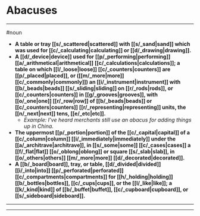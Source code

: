 # Abacuses
---
#noun
- **A table or tray [[s/_scattered|scattered]] with [[s/_sand|sand]] which was used for [[c/_calculating|calculating]] or [[d/_drawing|drawing]].**
- **A [[d/_device|device]] used for [[p/_performing|performing]] [[a/_arithmetical|arithmetical]] [[c/_calculations|calculations]]; a table on which [[l/_loose|loose]] [[c/_counters|counters]] are [[p/_placed|placed]], or ([[m/_more|more]] [[c/_commonly|commonly]]) an [[i/_instrument|instrument]] with [[b/_beads|beads]] [[s/_sliding|sliding]] on [[r/_rods|rods]], or [[c/_counters|counters]] in [[g/_grooves|grooves]], with [[o/_one|one]] [[r/_row|row]] of [[b/_beads|beads]] or [[c/_counters|counters]] [[r/_representing|representing]] units, the [[n/_next|next]] tens, [[e/_etc|etc]].**
	- _Example: I’ve heard merchants still use an abacus for adding things up in China._
- **The uppermost [[p/_portion|portion]] of the [[c/_capital|capital]] of a [[c/_column|column]] [[i/_immediately|immediately]] under the [[a/_architrave|architrave]], in [[s/_some|some]] [[c/_cases|cases]] a [[f/_flat|flat]] [[o/_oblong|oblong]] or square [[s/_slab|slab]], in [[o/_others|others]] [[m/_more|more]] [[d/_decorated|decorated]].**
- **A [[b/_board|board]], tray, or table, [[d/_divided|divided]] [[i/_into|into]] [[p/_perforated|perforated]] [[c/_compartments|compartments]] for [[h/_holding|holding]] [[b/_bottles|bottles]], [[c/_cups|cups]], or the [[l/_like|like]]; a [[k/_kind|kind]] of [[b/_buffet|buffet]], [[c/_cupboard|cupboard]], or [[s/_sideboard|sideboard]].**
---
---
